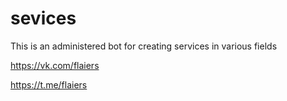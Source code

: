 # sevices

This is an administered bot for creating services in various fields

https://vk.com/flaiers

https://t.me/flaiers
